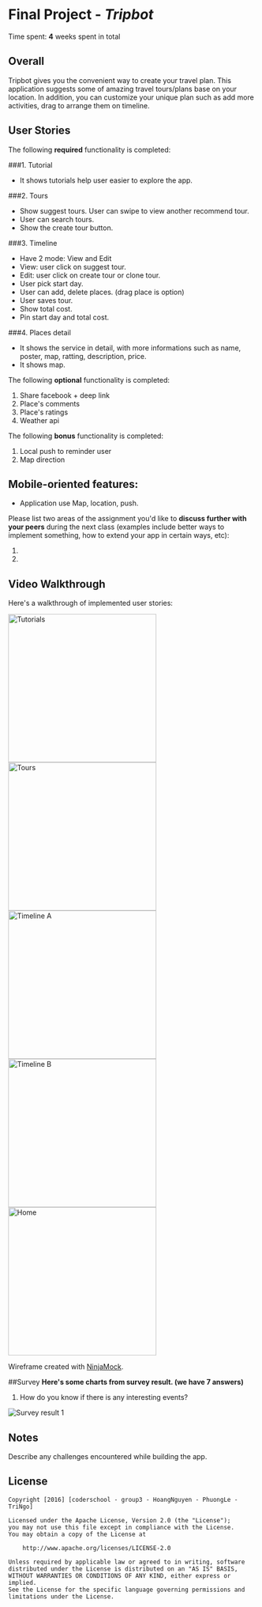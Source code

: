 # Final Project - *Tripbot*

Time spent: **4** weeks spent in total
## Overall
   
   Tripbot gives you the convenient way to create your travel plan. This application suggests some of amazing travel tours/plans base on your location. In addition, you can customize your unique plan such as add more activities, drag to arrange them on timeline.

## User Stories

The following **required** functionality is completed:

###1. Tutorial
   - It shows tutorials help user easier to explore the app.

###2. Tours
   - Show suggest tours. User can swipe to view another recommend tour.
   - User can search tours.
   - Show the create tour button.

###3. Timeline
   - Have 2 mode: View and Edit
   - View: user click on suggest tour.
   - Edit: user click on create tour or clone tour.
   - User pick start day.
   - User can add, delete places. (drag place is option)
   - User saves tour.
   - Show total cost.
   - Pin start day and total cost.

###4. Places detail
   - It shows the service in detail, with more informations such as name, poster, map, ratting, description, price.
   - It shows map.

The following **optional** functionality is completed:
1. Share facebook + deep link
2. Place's comments
3. Place's ratings
4. Weather api

The following **bonus** functionality is completed:
1. Local push to reminder user
2. Map direction

## Mobile-oriented features:
   - Application use Map, location, push.

Please list two areas of the assignment you'd like to **discuss further with your peers** during the next class (examples include better ways to implement something, how to extend your app in certain ways, etc):

  1.
  2.


## Video Walkthrough

Here's a walkthrough of implemented user stories:

<img src='http://i.imgur.com/70kpFzz.png' title='Tutorials' width='300' />  <img src='http://i.imgur.com/qyESTOt.png' title='Tours' width='300' />  <img src='http://imgur.com/lbeKvTO' title='Timeline A' width='300' />
<img src='http://i.imgur.com/va8MUQH.png' title='Timeline B' width='300' /> <img src='http://i.imgur.com/iS8NXR2.png' title='Home' width='300' />


Wireframe created with [NinjaMock](https://www.ninjamock.com).

##Survey
**Here's some charts from survey result. (we have 7 answers)**

1. How do you know if there is any interesting events?
<img src='http://i.imgur.com/x13SzVg.png' title='Survey result 1' width='' />

## Notes

Describe any challenges encountered while building the app.

## License

    Copyright [2016] [coderschool - group3 - HoangNguyen - PhuongLe - TriNgo]

    Licensed under the Apache License, Version 2.0 (the "License");
    you may not use this file except in compliance with the License.
    You may obtain a copy of the License at

        http://www.apache.org/licenses/LICENSE-2.0

    Unless required by applicable law or agreed to in writing, software
    distributed under the License is distributed on an "AS IS" BASIS,
    WITHOUT WARRANTIES OR CONDITIONS OF ANY KIND, either express or implied.
    See the License for the specific language governing permissions and
    limitations under the License.
